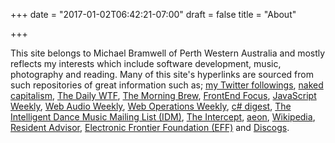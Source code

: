 +++
date = "2017-01-02T06:42:21-07:00"
draft = false
title = "About"

+++

This site belongs to Michael Bramwell of Perth Western Australia and mostly reflects my interests which include software development, music, photography and reading.
Many of this site's hyperlinks are sourced from such repositories of great information such as; [my Twitter followings](https://twitter.com/mykdb/following), [naked capitalism](http://www.nakedcapitalism.com/), [The Daily WTF](http://thedailywtf.com/), [The Morning Brew](http://blog.cwa.me.uk/), [FrontEnd Focus](http://frontendfocus.co/), [JavaScript Weekly](http://javascriptweekly.com/), [Web Audio Weekly](http://www.webaudioweekly.com/), [Web Operations Weekly](http://webopsweekly.com/issues), [c# digest](https://csharpdigest.net/), [The Intelligent Dance Music Mailing List (IDM)](http://music.hyperreal.org/lists/idm/), [The Intercept](https://theintercept.com/), [aeon](https://aeon.co/), [Wikipedia](https://en.wikipedia.org/), [Resident Advisor](https://www.residentadvisor.net/), [Electronic Frontier Foundation (EFF)](https://www.eff.org/) and [Discogs](https://www.discogs.com/).


